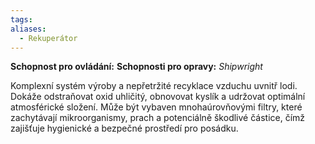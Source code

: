 ```yaml
---
tags: 
aliases:
  - Rekuperátor
---
```

**Schopnost pro ovládání:**
**Schopnosti pro opravy:**  *Shipwright*

Komplexní systém výroby a nepřetržité recyklace vzduchu uvnitř lodi. Dokáže odstraňovat oxid uhličitý, obnovovat kyslík a udržovat optimální atmosférické složení. Může být vybaven mnohaúrovňovými filtry, které zachytávají mikroorganismy, prach a potenciálně škodlivé částice, čímž zajišťuje hygienické a bezpečné prostředí pro posádku.